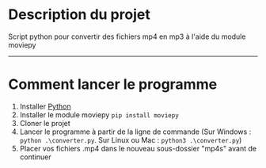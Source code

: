 <h1>Description du projet</h1>
<p>Script python pour convertir des fichiers mp4 en mp3 à l'aide du module moviepy</p>

<hr />

<h1>Comment lancer le programme</h1>
<ol>
    <li>Installer <a href="https://www.python.org/downloads/">Python</a></li>
    <li>Installer le module moviepy <code>pip install moviepy</code></li>
    <li>Cloner le projet</li>
    <li>Lancer le programme à partir de la ligne de commande (Sur Windows : <code>python .\converter.py</code>. Sur Linux ou Mac : <code>python3 .\converter.py</code>)</li>
    <li>Placer vos fichiers .mp4 dans le nouveau sous-dossier "mp4s" avant de continuer</li>
</ol>